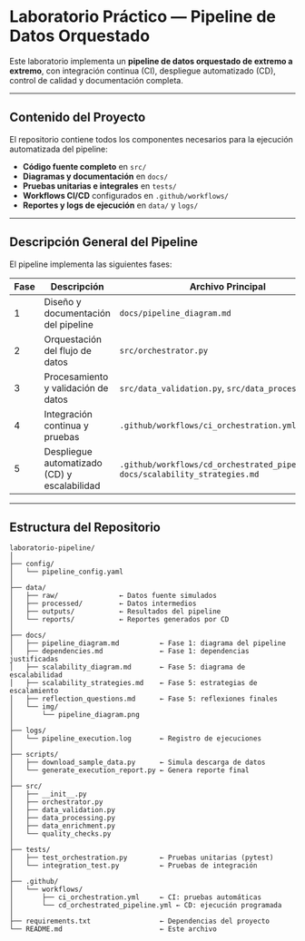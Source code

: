 #  Laboratorio Práctico — Pipeline de Datos Orquestado

Este laboratorio implementa un **pipeline de datos orquestado de extremo a extremo**, con integración continua (CI), despliegue automatizado (CD), control de calidad y documentación completa.

---

## Contenido del Proyecto

El repositorio contiene todos los componentes necesarios para la ejecución automatizada del pipeline:

-  **Código fuente completo** en `src/`
-  **Diagramas y documentación** en `docs/`
-  **Pruebas unitarias e integrales** en `tests/`
-  **Workflows CI/CD** configurados en `.github/workflows/`
-  **Reportes y logs de ejecución** en `data/` y `logs/`

---

##  Descripción General del Pipeline

El pipeline implementa las siguientes fases:

| Fase | Descripción | Archivo Principal |
|------|--------------|-------------------|
| 1 | Diseño y documentación del pipeline | `docs/pipeline_diagram.md` |
| 2 | Orquestación del flujo de datos | `src/orchestrator.py` |
| 3 | Procesamiento y validación de datos | `src/data_validation.py`, `src/data_processing.py` |
| 4 | Integración continua y pruebas | `.github/workflows/ci_orchestration.yml` |
| 5 | Despliegue automatizado (CD) y escalabilidad | `.github/workflows/cd_orchestrated_pipeline.yml`, `docs/scalability_strategies.md` |

---

##  Estructura del Repositorio

```text
laboratorio-pipeline/
│
├── config/
│   └── pipeline_config.yaml
│
├── data/
│   ├── raw/               ← Datos fuente simulados
│   ├── processed/         ← Datos intermedios
│   ├── outputs/           ← Resultados del pipeline
│   └── reports/           ← Reportes generados por CD
│
├── docs/
│   ├── pipeline_diagram.md          ← Fase 1: diagrama del pipeline
│   ├── dependencies.md              ← Fase 1: dependencias justificadas
│   ├── scalability_diagram.md       ← Fase 5: diagrama de escalabilidad
│   ├── scalability_strategies.md    ← Fase 5: estrategias de escalamiento
│   ├── reflection_questions.md      ← Fase 5: reflexiones finales
│   └── img/
│       └── pipeline_diagram.png
│
├── logs/
│   └── pipeline_execution.log       ← Registro de ejecuciones
│
├── scripts/
│   ├── download_sample_data.py      ← Simula descarga de datos
│   └── generate_execution_report.py ← Genera reporte final
│
├── src/
│   ├── __init__.py
│   ├── orchestrator.py
│   ├── data_validation.py
│   ├── data_processing.py
│   ├── data_enrichment.py
│   └── quality_checks.py
│
├── tests/
│   ├── test_orchestration.py        ← Pruebas unitarias (pytest)
│   └── integration_test.py          ← Pruebas de integración
│
├── .github/
│   └── workflows/
│       ├── ci_orchestration.yml     ← CI: pruebas automáticas
│       └── cd_orchestrated_pipeline.yml ← CD: ejecución programada
│
├── requirements.txt                 ← Dependencias del proyecto
└── README.md                        ← Este archivo
